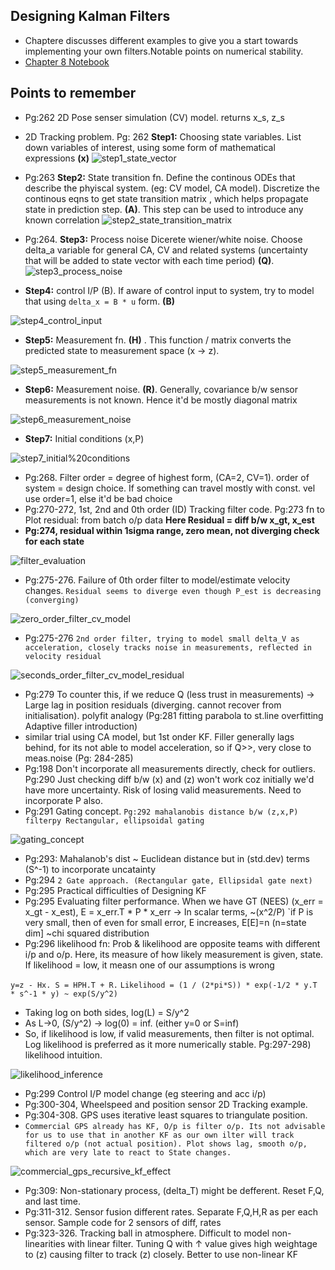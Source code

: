 ## Designing Kalman Filters
- Chaptere discusses different examples to give you a start towards implementing your own filters.Notable points on numerical stability.
- [Chapter 8 Notebook](https://github.com/rlabbe/Kalman-and-Bayesian-Filters-in-Python/blob/master/08-Designing-Kalman-Filters.ipynb)
 
## Points to remember
- Pg:262 2D Pose senser simulation (CV) model. returns x_s, z_s
- 2D Tracking problem. Pg: 262 **Step1:** Choosing state variables. List down variables of interest, using some form of mathematical expressions **(x)**
![step1_state_vector](images/step1_state_vector.PNG)
- Pg:263 **Step2:** State transition fn. Define the continous ODEs that describe the phyiscal system. (eg: CV model, CA model). Discretize the continous eqns to get state transition matrix , which helps propagate state in prediction step. **(A)**. This step can be used to introduce any known correlation
![step2_state_transition_matrix](images/step2_state_transition_matrix.PNG)

- Pg:264. **Step3:** Process noise Dicerete wiener/white noise. Choose delta_a variable for general CA, CV and related systems (uncertainty that will be added to state vector with each time period) **(Q)**.
![step3_process_noise](images/step3_process_noise.png)

- **Step4:** control I/P (B). If aware of control input to system, try to model that using `delta_x = B * u` form. **(B)**

![step4_control_input](images/step4_control_input.PNG)

- **Step5:** Measurement fn. **(H)** . This function / matrix converts the predicted state to measurement space (x -> z). 

![step5_measurement_fn](images/step5_measurement_fn.PNG)

- **Step6:** Measurement noise. **(R)**. Generally, covariance b/w sensor measurements is not known. Hence it'd be mostly diagonal matrix

![step6_measurement_noise](images/step6_measurement_noise.PNG)

- **Step7:** Initial conditions (x,P)

![step7_initial%20conditions](images/step7_initial%20conditions.PNG)

- Pg:268. Filter order = degree of highest form, (CA=2, CV=1). order of system = design choice. If something can travel mostly with const. vel use order=1, else it'd be bad choice
- Pg:270-272, 1st, 2nd and 0th order (ID) Tracking filter code. Pg:273 fn to Plot residual: from batch o/p data **Here Residual = diff b/w x_gt, x_est**
- **Pg:274, residual within 1sigma range, zero mean, not diverging check for each state**

![filter_evaluation](images/filter_evaluation.png)


- Pg:275-276. Failure of 0th order filter to model/estimate velocity changes. `Residual seems to diverge even though P_est is decreasing (converging)`

![zero_order_filter_cv_model](images/zero_order_filter_cv_model.PNG)

- Pg:275-276 `2nd order filter, trying to model small delta_V as acceleration, closely tracks noise in measurements, reflected in velocity residual`

![seconds_order_filter_cv_model_residual](images/seconds_order_filter_cv_model_residual.PNG)

- Pg:279 To counter this, if we reduce Q (less trust in measurements) -> Large lag in position residuals (diverging. cannot recover from initialisation). polyfit analogy (Pg:281 fitting parabola to st.line overfitting Adaptive filler introduction)
- similar trial using CA model, but 1st onder KF. Filler generally lags behind, for its not able to model acceleration, so if Q>>, very close to meas.noise (Pg: 284-285)
- Pg:198 Don't incorporate all measurements directly, check for outliers. Pg:290 Just checking diff b/w (x) and (z) won't work coz initially we'd have more uncertainty. Risk of losing valid measurements. Need to incorporate P also.
- Pg:291 Gating concept. `Pg:292 mahalanobis distance b/w (z,x,P) filterpy Rectangular, ellipsoidal gating`

![gating_concept](images/gating_concept.PNG)

- Pg:293: Mahalanob's dist ~ Euclidean distance but in (std.dev) terms (S^-1) to incorporate uncatainty
- Pg:294 `2 Gate approach. (Rectangular gate, Ellipsidal gate next)`
- Pg:295 Practical difficulties of Designing KF
- Pg:295 Evaluating filter performance. When we have GT (NEES) (x_err = x_gt - x_est), E = x_err.T * P * x_err -> In scalar terms, ~(x^2/P) `if P is very small, then of even for small error, E increases, E[E]=n (n=state dim] ~chi squared distribution
- Pg:296 likelihood fn: Prob & likelihood are opposite teams with different i/p and o/p. Here, its measure of how likely measurement is given, state. If likelihood = low, it measn one of our assumptions is wrong

`y=z - Hx. S = HPH.T + R.`
`Likelihood = (1 / (2*pi*S)) * exp(-1/2 * y.T * s^-1 * y) ~ exp(S/y^2)`

- Taking log on both sides, log(L) = S/y^2
- As L->0, (S/y^2) -> log(0) = inf. (either y=0  or S=inf)
- So, if likelihood is low, if valid measurements, then filter is not optimal. Log likelihood is preferred as it more numerically stable. Pg:297-298) likelihood intuition.

![likelihood_inference](images/likelihood_inference.png)


- Pg:299 Control I/P model change (eg steering and acc i/p)
- Pg:300-304, Wheelspeed and position sensor 2D Tracking example.
- Pg:304-308. GPS uses iterative least squares to triangulate position.
- `Commercial GPS already has KF, O/p is filter o/p. Its not advisable for us to use that in another KF as our own ilter will track filtered o/p (not actual position). Plot shows lag, smooth o/p, which are very late to react to State changes.`

![commercial_gps_recursive_kf_effect](images/commercial_gps_recursive_kf_effect.PNG)

- Pg:309: Non-stationary process, (delta_T) might be defferent. Reset F,Q, and last time.
- Pg:311-312. Sensor fusion different rates. Separate F,Q,H,R as per each sensor. Sample code for 2 sensors of diff, rates
- Pg:323-326. Tracking ball in atmosphere. Difficult to model non-linearities with linear filter. Tuning Q with ↑ value gives high weightage to (z) causing filter to track (z) closely. Better to use non-linear KF